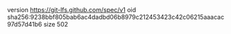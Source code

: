 version https://git-lfs.github.com/spec/v1
oid sha256:9238bbf805bab6ac4dadbd06b8979c212453423c42c06215aaacac97d57d41b6
size 502
